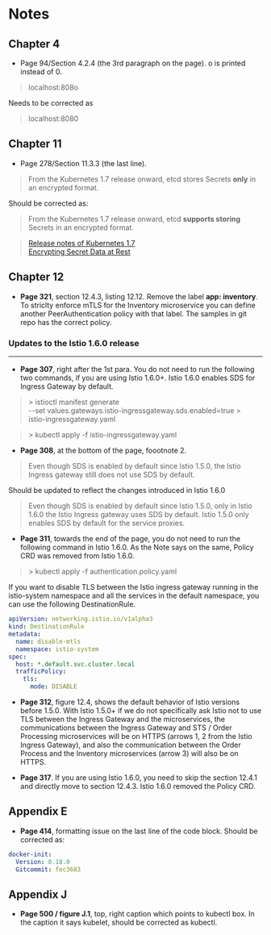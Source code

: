 # Notes

## Chapter 4

* Page 94/Section 4.2.4 (the 3rd paragraph on the page). o is printed instead of 0.

> localhost:808o

Needs to be corrected as

> localhost:8080

## Chapter 11

* Page 278/Section 11.3.3 (the last line).

> From the Kubernetes 1.7 release onward, etcd stores Secrets **only** in an encrypted format.

Should be corrected as:

> From the Kubernetes 1.7 release onward, etcd **supports storing** Secrets in an encrypted format.

> [Release notes of Kubernetes 1.7](https://groups.google.com/g/kubernetes-announce/c/NNVPGTyWAwg/m/hu58a661AAAJ?pli=1) <Br/>
> [Encrypting Secret Data at Rest](https://kubernetes.io/docs/tasks/administer-cluster/encrypt-data/)

## Chapter 12

* **Page 321**, section 12.4.3, listing 12.12.  Remove the label **app: inventory**. To striclty enforce mTLS for the Inventory microservice you can define another PeerAuthentication policy with that label. The samples in git repo has the correct policy.

### Updates to the Istio 1.6.0 release <hr/>

* **Page 307**, right after the 1st para. You do not need to run the following two commands, if you are using Istio 1.6.0+. Istio 1.6.0 enables SDS for Ingress Gateway by default.

> \> istioctl manifest generate \
--set values.gateways.istio-ingressgateway.sds.enabled=true > \
istio-ingressgateway.yaml

> \> kubectl apply -f istio-ingressgateway.yaml

* **Page 308**, at the bottom of the page, foootnote 2.
> Even though SDS is enabled by default since Istio 1.5.0, the Istio Ingress gateway still does not use SDS by
default.

Should be updated to reflect the changes introduced in Istio 1.6.0

> Even though SDS is enabled by default since Istio 1.5.0, only in Istio 1.6.0 the Istio Ingress gateway uses SDS by
default. Istio 1.5.0 only enables SDS by default for the service proxies.

* **Page 311**, towards the end of the page, you do not need to run the following command in Istio 1.6.0. As the Note says on the same, Policy CRD was removed from Istio 1.6.0.
> \> kubectl apply -f authentication.policy.yaml

If you want to disable TLS between the Istio ingress gateway running in the istio-system namespace and all the services in the default namespace, you can use the following DestinationRule.
```yaml
apiVersion: networking.istio.io/v1alpha3
kind: DestinationRule
metadata:
  name: disable-mtls
  namespace: istio-system
spec:
  host: *.default.svc.cluster.local
  trafficPolicy:
    tls:
      mode: DISABLE
```
* **Page 312**, figure 12.4, shows the  default behavior of Istio versions before 1.5.0. With Istio 1.5.0+ if we do not specifically ask Istio not to use TLS between the Ingress Gateway and the microservices, the communications between the Ingress Gateway and STS / Order Processing microservices will be on HTTPS (arrows 1, 2 from the Istio Ingress Gateway), and also the communication between the Order Process and the Inventory microservices (arrow 3) will also be on HTTPS. 

* **Page 317**. If you are using Istio 1.6.0, you need to skip the section 12.4.1 and directly move to section 12.4.3. Istio 1.6.0 removed the Policy CRD.

## Appendix E

* **Page 414**, formatting issue on the last line of the code block. Should be corrected as: 
```yaml
docker-init:
  Version: 0.18.0
  Gitcommit: fec3683
```
## Appendix J

* **Page 500 / figure J.1**, top, right caption which points to kubectl box. In the caption it says kubelet, should be corrected as kubectl. 


